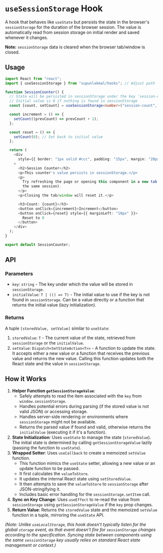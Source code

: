 # `useSessionStorage` Hook

A hook that behaves like `useState` but persists the state in the browser's `sessionStorage` for the duration of the browser session. The value is automatically read from session storage on initial render and saved whenever it changes.

**Note:** `sessionStorage` data is cleared when the browser tab/window is closed.

## Usage

```typescript
import React from "react";
import { useSessionStorage } from "supunlakmal/hooks"; // Adjust path

function SessionCounter() {
  // State will be persisted in sessionStorage under the key 'session-count'
  // Initial value is 0 if nothing is found in sessionStorage
  const [count, setCount] = useSessionStorage<number>("session-count", 0);

  const increment = () => {
    setCount((prevCount) => prevCount + 1);
  };

  const reset = () => {
    setCount(0); // Set back to initial value
  };

  return (
    <div
      style={{ border: "1px solid #ccc", padding: "15px", margin: "20px 0" }}
    >
      <h2>Session Counter</h2>
      <p>This counter's value persists in sessionStorage.</p>
      <p>
        Try refreshing the page or opening this component in a new tab (within
        the same session).
      </p>
      <p>Closing the tab/window will reset it.</p>

      <h3>Count: {count}</h3>
      <button onClick={increment}>Increment</button>
      <button onClick={reset} style={{ marginLeft: "10px" }}>
        Reset to 0
      </button>
    </div>
  );
}

export default SessionCounter;
```

## API

### Parameters

- `key`: `string` - The key under which the value will be stored in `sessionStorage`.
- `initialValue`: `T | (() => T)` - The initial value to use if the key is not found in `sessionStorage`. Can be a value directly or a function that returns the initial value (lazy initialization).

### Returns

A tuple `[storedValue, setValue]` similar to `useState`:

1.  `storedValue`: `T` - The current value of the state, retrieved from `sessionStorage` or the `initialValue`.
2.  `setValue`: `Dispatch<SetStateAction<T>>` - A function to update the state. It accepts either a new value or a function that receives the previous value and returns the new value. Calling this function updates both the React state and the value in `sessionStorage`.

## How it Works

1.  **Helper Function `getSessionStorageValue`**:
    - Safely attempts to read the item associated with the `key` from `window.sessionStorage`.
    - Handles potential errors during parsing (if the stored value is not valid JSON) or accessing storage.
    - Handles server-side rendering or environments where `sessionStorage` might not be available.
    - Returns the parsed value if found and valid, otherwise returns the `initialValue` (executing it if it's a function).
2.  **State Initialization**: Uses `useState` to manage the state (`storedValue`). The initial state is determined by calling `getSessionStorageValue` lazily (passing the function to `useState`).
3.  **Wrapped Setter**: Uses `useCallback` to create a memoized `setValue` function.
    - This function mimics the `useState` setter, allowing a new value or an update function to be passed.
    - It first calculates the `valueToStore`.
    - It updates the internal React state using `setStoredValue`.
    - It then attempts to save the `valueToStore` to `sessionStorage` after JSON-stringifying it.
    - Includes basic error handling for the `sessionStorage.setItem` call.
4.  **Sync on Key Change**: Uses `useEffect` to re-read the value from `sessionStorage` using `getSessionStorageValue` if the `key` prop changes.
5.  **Return Value**: Returns the `storedValue` state and the memoized `setValue` function in a tuple, mirroring the `useState` API.

_(Note: Unlike `useLocalStorage`, this hook doesn't typically listen for the global `storage` event, as that event doesn't fire for `sessionStorage` changes according to the specification. Syncing state between components using the same `sessionStorage` key usually relies on standard React state management or context.)_
